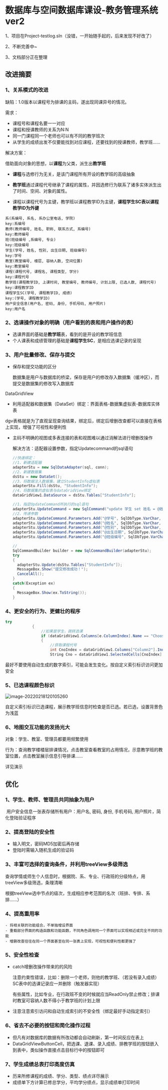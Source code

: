 # 数据库与空间数据库课设-教务管理系统ver2

1、项目在Project-testlog\.sln（没错，一开始随手起的，后来发现不好改了）

2、不断完善中~

3、文档部分正在整理

## 改进摘要

### 1、关系模式的改进

缺陷：1.0版本以课程号为排课的主码，遂出现同课异号的情况。

需求：

- 课程号和课程名要一一对应 
- 课程和授课教师的关系为N:N
- 同一门课程同一个老师也可以有不同的教学班次
- 从学生的成绩出发不仅要能找到对应课程，还要找到的授课教师，教学班……

解决方案：

借助面向对象的思想，以**课程**为父类，派生出**教学班**

- **课程**与选修行为无关，是该门课程所有开设的教学班的高级抽象

- **教学班**通过课程代号继承了课程的属性，并因选修行为联系了诸多实体派生出了时间、空间、对象的属性。
- 课程以课程代号为主键，教学班以课程教学ID为主键，**课程学生SC表以课程教学ID为外键**

```
系(系编号, 系名, 系办公室电话, 学院) 																				 key:系编号
教师(教师编号, 姓名, 职称, 联系方式, 系编号) 															   key:教师编号
班(班级编号 ,系编号, 专业) 																								  key:班级编号
学生(学号, 姓名, 性别, 出生日期, 班级编号) 																	  key:学号
教室(教室编号, 楼层, 容纳人数, 空间位置)																		  key:教室编号
课程(课程代号, 课程名, 课程类型, 学分)																			   key:课程代号
教学班(课程教学ID, 上课时间, 教室编号, 教师编号, 计划上限, 已选人数, 课程代号) 	  key:课程教学ID
课程学生SC(学号, 课程教学ID, 成绩)																					key:(学号, 课程教学ID)
用户安全信息(用户名, 密码, 身份, 手机号码, 用户照片)														key:用户名
```

### 2、选课操作对象的明确（用户看到的表和用户操作的表）

- 选课界面的基础是**教学班**表，看到的是开设的教学班信息
- 个人课表和成绩管理的基础是**课程学生SC**，是相应选课记录的呈现

### 3、用户批量修改、保存与提交

- 保存和提交功能的区分

  数据集是用户与数据库的桥梁，保存是用户的修改存入数据集（缓冲区），而提交是数据集的修改写入数据库

DataGridView

- 利用适配器和数据集（DataSet）绑定：界面表格-数据集虚拟表-数据库实体表

dgv表格就是为了直观呈现查询结果，绑定后，绑定后增删改查都可以直接在表格上实现，增强了可视性和便利性

- 主码不明确的视图或多表连接的表和视图难以通过消解法进行增删改操作

  解决方法：适配器设置参数，指定Updatecommand的sql语句
  
  ```C#
  //快速绑定：
  //1、新建适配器
  adapterStu = new SqlDataAdapter(sql, conn);
  //2、新建数据集
  dsStu = new DataSet();
  //3、将数据注入数据集，建立StudentInfo虚拟表
  adapterStu.Fill(dsStu, "StudentInfo");
  //4、将数据集的虚拟表与dataGridView绑定
  dataGridView1.DataSource = dsStu.Tables["StudentInfo"];
  
  //1、指定UpdateCommand所执行的sql语句
  adapterStu.UpdateCommand = new SqlCommand("update 学生 set 姓名 = @姓名, 性别 = @性别, 出生日期 = @出生日期, 班级编号 = @班级编号 where 学号 = @学号");
  //2、传递参数
  adapterStu.UpdateCommand.Parameters.Add("@学号", SqlDbType.VarChar, 50, "学号");
  adapterStu.UpdateCommand.Parameters.Add("@姓名", SqlDbType.VarChar, 50, "姓名");
  adapterStu.UpdateCommand.Parameters.Add("@性别", SqlDbType.VarChar, 50, "性别");
  adapterStu.UpdateCommand.Parameters.Add("@出生日期", SqlDbType.VarChar, 50, "出生年月");
  adapterStu.UpdateCommand.Parameters.Add("@班级编号", SqlDbType.VarChar, 50, "班级");
  
  //
  SqlCommandBuilder builder = new SqlCommandBuilder(adapterStu);
  try
  {
    adapterStu.Update(dsStu.Tables["StudentInfo"]);
    MessageBox.Show("提交修改成功！");
    CancelAll();
  }
  catch(Exception ex)
  {
    MessageBox.Show(ex.ToString());
  }
  ```
  
  



### 4、更安全的行为、更健壮的程序

```c#
try
            {
                //如果是学生，跳转选课
                if (dataGridView1.Columns[e.ColumnIndex].Name == "Choosebuttons")
                {
                    //获取课程代号
                    int CnoIndex = dataGridView1.Columns["Column2"].Index;
                    String Cno = dataGridView1.SelectedCells[CnoIndex].Value.ToString();
```

最好不要使用自动生成的数字索引，可能会发生变化。按自定义索引标识访问更加安全

### 5、已选课程颜色标识

![image-20220218120105260](https://cdn.jsdelivr.net/gh/Polumm/PicGoo/image-20220218120105260.png)

自定义索引标识已选课程，展示教学班信息时检查是否已选。若已选，设置背景色为浅蓝

### 6、地图交互功能的发扬光大

对象：学生、教室、管理员都要用频繁使用

行为：查询教学楼楼层排课情况，点击教室查看教室的占用情况，示意教学班的教室位置，点击教室展示信息引导排课……

详见演示



## 优化

### 1、学生、教师、管理员共同抽象为用户

​	用户安全信息一张表存储所有用户：用户名, 密码, 身份, 手机号码, 用户照片，简化登陆验证程序

### 2、提高登陆的安全性

- 输入明文，密码MD5加密后再存储 
- 登陆时需输入随机生成的验证码

### 3、丰富可选择的查询条件，并利用treeView多级筛选

​	查询学情或师生个人信息时，根据院、系、专业、行政班的分级特点，用treeView多级筛选，条理清晰

​	根据treeView选中节点的级次，生成相应参考范围的名次（班排、专排、系排……）

### 4、提高重用率

	- 将相关联的功能组合，不单独增设界面
	- 重载部分界面的构造函数和功能函数，不同角色调用同一个界面可以实现相近或完全不同的功能
	- 增删改查往往在同一个界面甚至在同一张表上实现，可视性和便利性都更强了

### 5、安全性检查

- catch增删改操作带来的的风险

  注意约束性错误，比如：删除一个老师，则他的教学班、（若没有录入成绩）SC表中的选课记录应一并删除（触发器实现）

  有些属性，比如专业，在行政班不变的时候就应当ReadOnly禁止修改；排课时教室可容纳人数不得小于教学班的计划上限

- 注意注意索引访问和自动生成索引的不安全性（绑定最好手动指定索引）

### 6、省去不必要的按钮和简化操作过程

- 但凡有对数据库的数据有所改动都会自动刷新，第一时间反应在表上
- DataGridViewButtonCell，把选课、退课、录入成绩、排教学班的按钮嵌入到表中，类似操作直接点击目标行中的按钮即可

### 7、学生成绩总表打印高度仿真

- 历来所修课程的成绩、学分、类型、绩点详尽展示
- 成绩单下方计算已修总学分，平均学分绩点，显示成绩单打印时间
